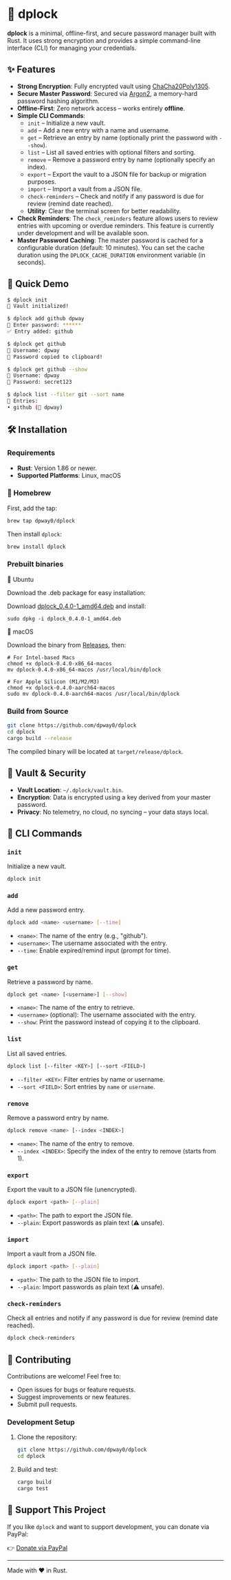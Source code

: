 # 🔐 dplock

**dplock** is a minimal, offline-first, and secure password manager built with Rust. It uses strong encryption and provides a simple command-line interface (CLI) for managing your credentials.

## ✨ Features

- **Strong Encryption**: Fully encrypted vault using [ChaCha20Poly1305](https://docs.rs/chacha20poly1305/).
- **Secure Master Password**: Secured via [Argon2](https://docs.rs/argon2/), a memory-hard password hashing algorithm.
- **Offline-First**: Zero network access – works entirely **offline**.
- **Simple CLI Commands**:
  - `init` – Initialize a new vault.
  - `add` – Add a new entry with a name and username.
  - `get` – Retrieve an entry by name (optionally print the password with `--show`).
  - `list` – List all saved entries with optional filters and sorting.
  - `remove` – Remove a password entry by name (optionally specify an index).
  - `export` – Export the vault to a JSON file for backup or migration purposes.
  - `import` – Import a vault from a JSON file.
  - `check-reminders` – Check and notify if any password is due for review (remind date reached).
  - **Utility**: Clear the terminal screen for better readability.
- **Check Reminders**: The `check_reminders` feature allows users to review entries with upcoming or overdue reminders. This feature is currently under development and will be available soon.
- **Master Password Caching**: The master password is cached for a configurable duration (default: 10 minutes). You can set the cache duration using the `DPLOCK_CACHE_DURATION` environment variable (in seconds).

## 🧪 Quick Demo

```bash
$ dplock init
🔐 Vault initialized!

$ dplock add github dpway
🔑 Enter password: ******
✅ Entry added: github

$ dplock get github
🔐 Username: dpway
🔑 Password copied to clipboard!

$ dplock get github --show
🔐 Username: dpway
🔑 Password: secret123

$ dplock list --filter git --sort name
📒 Entries:
• github (👤 dpway)
```

## 🛠 Installation

### Requirements

- **Rust**: Version 1.86 or newer.
- **Supported Platforms**: Linux, macOS

### 🍺 Homebrew

First, add the tap:

```bash
brew tap dpway0/dplock
```

Then install `dplock`:

```bash
brew install dplock
```

### Prebuilt binaries

🏁 Ubuntu

Download the .deb package for easy installation:

Download [dplock_0.4.0-1_amd64.deb](https://github.com/dpway0/dplock/releases/latest/download/dplock_0.4.0-1_amd64.deb) and install:
```
sudo dpkg -i dplock_0.4.0-1_amd64.deb
```

🍏 macOS

Download the binary from [Releases](https://github.com/dpway0/dplock/releases), then:

```
# For Intel-based Macs
chmod +x dplock-0.4.0-x86_64-macos 
mv dplock-0.4.0-x86_64-macos /usr/local/bin/dplock

# For Apple Silicon (M1/M2/M3)
chmod +x dplock-0.4.0-aarch64-macos
sudo mv dplock-0.4.0-aarch64-macos /usr/local/bin/dplock

```

### Build from Source

```bash
git clone https://github.com/dpway0/dplock
cd dplock
cargo build --release
```

The compiled binary will be located at `target/release/dplock`.

## 🔐 Vault & Security

- **Vault Location**: `~/.dplock/vault.bin`.
- **Encryption**: Data is encrypted using a key derived from your master password.
- **Privacy**: No telemetry, no cloud, no syncing – your data stays local.

## 📖 CLI Commands

### `init`
Initialize a new vault.

```bash
dplock init
```

### `add`
Add a new password entry.

```bash
dplock add <name> <username> [--time]
```

- `<name>`: The name of the entry (e.g., "github").
- `<username>`: The username associated with the entry.
- `--time`: Enable expired/remind input (prompt for time).

### `get`
Retrieve a password by name.

```bash
dplock get <name> [<username>] [--show]
```

- `<name>`: The name of the entry to retrieve.
- `<username>` (optional): The username associated with the entry.
- `--show`: Print the password instead of copying it to the clipboard.

### `list`
List all saved entries.

```bash
dplock list [--filter <KEY>] [--sort <FIELD>]
```

- `--filter <KEY>`: Filter entries by name or username.
- `--sort <FIELD>`: Sort entries by `name` or `username`.

### `remove`
Remove a password entry by name.

```bash
dplock remove <name> [--index <INDEX>]
```

- `<name>`: The name of the entry to remove.
- `--index <INDEX>`: Specify the index of the entry to remove (starts from 1).

### `export`
Export the vault to a JSON file (unencrypted).

```bash
dplock export <path> [--plain]
```

- `<path>`: The path to export the JSON file.
- `--plain`: Export passwords as plain text (⚠️ unsafe).

### `import`
Import a vault from a JSON file.

```bash
dplock import <path> [--plain]
```

- `<path>`: The path to the JSON file to import.
- `--plain`: Import passwords as plain text (⚠️ unsafe).

### `check-reminders`
Check all entries and notify if any password is due for review (remind date reached).

```bash
dplock check-reminders
```

## 🤝 Contributing

Contributions are welcome! Feel free to:

- Open issues for bugs or feature requests.
- Suggest improvements or new features.
- Submit pull requests.

### Development Setup

1. Clone the repository:
   ```bash
   git clone https://github.com/dpway0/dplock
   cd dplock
   ```
2. Build and test:
   ```bash
   cargo build
   cargo test
   ```

## 💖 Support This Project

If you like `dplock` and want to support development, you can donate via PayPal:

👉 [Donate via PayPal](https://paypal.me/zifuong)

---

Made with ❤️ in Rust.